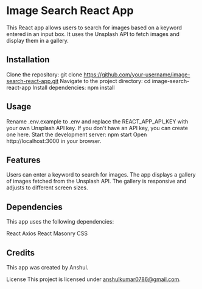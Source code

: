 # Image Search React App
This React app allows users to search for images based on a keyword entered in an input box. It uses the Unsplash API to fetch images and display them in a gallery.

## Installation
Clone the repository: git clone https://github.com/your-username/image-search-react-app.git
Navigate to the project directory: cd image-search-react-app
Install dependencies: npm install
## Usage
Rename .env.example to .env and replace the REACT_APP_API_KEY with your own Unsplash API key. If you don't have an API key, you can create one here.
Start the development server: npm start
Open http://localhost:3000 in your browser.
## Features
Users can enter a keyword to search for images.
The app displays a gallery of images fetched from the Unsplash API.
The gallery is responsive and adjusts to different screen sizes.
## Dependencies
This app uses the following dependencies:

React
Axios
React Masonry CSS
## Credits
This app was created by Anshul.

License
This project is licensed under anshulkumar0786@gmail.com.